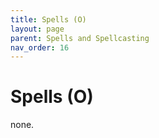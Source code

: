 ```yaml
---
title: Spells (O)
layout: page
parent: Spells and Spellcasting
nav_order: 16
---
```


# Spells (O)

none.
